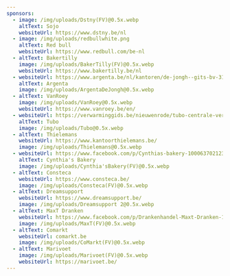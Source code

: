 ```yaml
---
sponsors:
  - image: /img/uploads/Dstny(FV)@0.5x.webp
    altText: Sojo
    websiteUrl: https://www.dstny.be/nl
  - image: /img/uploads/redbullwhite.png
    altText: Red bull
    websiteUrl: https://www.redbull.com/be-nl
  - altText: Bakertilly
    image: /img/uploads/BakerTilly(FV)@0.5x.webp
    websiteUrl: https://www.bakertilly.be/nl
  - websiteUrl: https://www.argenta.be/nl/kantoren/de-jongh--gits-bv-3136.html
    altText: Argenta
    image: /img/uploads/ArgentaDeJongh@0.5x.webp
  - altText: VanRoey
    image: /img/uploads/VanRoey@0.5x.webp
    websiteUrl: https://www.vanroey.be/en/
  - websiteUrl: https://verwarminggids.be/nieuwenrode/tubo-centrale-verwarming-en/
    altText: Tubo
    image: /img/uploads/Tubo@0.5x.webp
  - altText: Thielemans
    websiteUrl: https://www.kantoorthielemans.be/
    image: /img/uploads/Thielemans@0.5x.webp
  - websiteUrl: https://www.facebook.com/p/Cynthias-bakery-100063702123669/
    altText: Cynthia's Bakery
    image: /img/uploads/Cynthia'sBakery(FV)@0.5x.webp
  - altText: Consteca
    websiteUrl: https://www.consteca.be/
    image: /img/uploads/Consteca(FV)@0.5x.webp
  - altText: Dreamsupport
    websiteUrl: https://www.dreamsupport.be/
    image: /img/uploads/Dreamsupport 2@0.5x.webp
  - altText: MaxT Dranken
    websiteUrl: https://www.facebook.com/p/Drankenhandel-Maxt-Dranken-100084040300979/
    image: /img/uploads/MaxT(FV)@0.5x.webp
  - altText: Comarkt
    websiteUrl: comarkt.be
    image: /img/uploads/CoMarkt(FV)@0.5x.webp
  - altText: Marivoet
    image: /img/uploads/Marivoet(FV)@0.5x.webp
    websiteUrl: https://marivoet.be/
---
```

